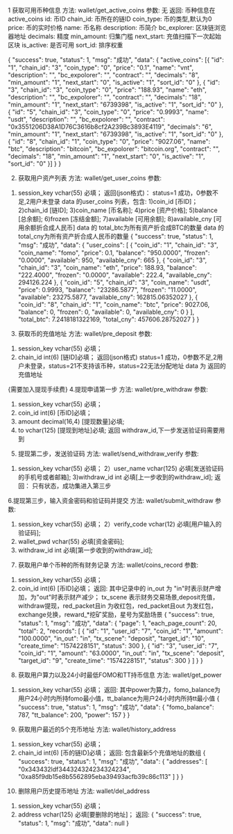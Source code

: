 ﻿1 获取可用币种信息
方法: wallet/get_active_coins
参数: 无
返回: 币种信息在active_coins
id: 币ID
chain_id: 币所在的链ID
coin_type: 币的类型,默认为0
price: 币的实时价格
name: 币名称
description: 币简介
bc_explorer: 区块链浏览器地址
decimals: 精度
min_amount: 归集门槛
next_start: 充值扫描下一次起始区块
is_active: 是否可用
sort_id: 排序权重

{
    "success": true,
	"status": 1,
	"msg": "成功",
	"data": {
		"active_coins": [{
			"id": "1",
			"chain_id": "3",
			"coin_type": "0",
			"price": "0.1",
			"name": "vnt",
			"description": "",
			"bc_expolorer": "",
			"contract": "",
			"decimals": "8",
			"min_amount": "1",
			"next_start": "0",
			"is_active": "1",
			"sort_id": "0"
		}, {
			"id": "3",
			"chain_id": "3",
			"coin_type": "0",
			"price": "188.93",
			"name": "eth",
			"description": "",
			"bc_expolorer": "",
			"contract": "",
			"decimals": "18",
			"min_amount": "1",
			"next_start": "6739398",
			"is_active": "1",
			"sort_id": "0"
		}, {
			"id": "5",
			"chain_id": "3",
			"coin_type": "0",
			"price": "0.9993",
			"name": "usdt",
			"description": "",
			"bc_expolorer": "",
			"contract": "0x3551206D38A1D76C3616b8cf2A239Bc3893E4119",
			"decimals": "6",
			"min_amount": "1",
			"next_start": "6739398",
			"is_active": "1",
			"sort_id": "0"
		}, {
			"id": "8",
			"chain_id": "1",
			"coin_type": "0",
			"price": "9027.06",
			"name": "btc",
			"description": "bitcoin",
			"bc_expolorer": "bitcoin.org",
			"contract": "",
			"decimals": "18",
			"min_amount": "1",
			"next_start": "0",
			"is_active": "1",
			"sort_id": "0"
		}]
	}
}


2. 获取用户资产列表
方法: wallet/get_user_coins
参数:
1) session_key vchar(55) 必填；
返回(json格式)：
status=1 成功，0参数不足,2用户未登录
data 的user_coins 列表，包含:
1)coin_id [币ID]；
2)chain_id [链ID];
3)coin_name [币名称];
4)price	[资产价格];
5)balance	[总余额];
6)frozen	[冻结金额];
7)available	[可用余额];
8)available_cny [可用余额折合成人民币]
data 的 total_btc为所有资产折合成BTC的数量
data 的 total_cny为所有资产折合成人民币的数量
{
    "success": true,
    "status": 1,
    "msg": "成功",
    "data": {
        "user_coins": [
            {
                "coin_id": "1",
                "chain_id": "3",
                "coin_name": "fomo",
                "price": 0.1,
                "balance": "950.0000",
                "frozen": "0.0000",
                "available": 950,
                "available_cny": 665
            },
            {
                "coin_id": "3",
                "chain_id": "3",
                "coin_name": "eth",
                "price": 188.93,
                "balance": "222.4000",
                "frozen": "0.0000",
                "available": 222.4,
                "available_cny": 294126.224
            },
            {
                "coin_id": "5",
                "chain_id": "3",
                "coin_name": "usdt",
                "price": 0.9993,
                "balance": "23286.5877",
                "frozen": "11.0000",
                "available": 23275.5877,
                "available_cny": 162815.06352027
            },
            {
                "coin_id": "8",
                "chain_id": "1",
                "coin_name": "btc",
                "price": 9027.06,
                "balance": 0,
                "frozen": 0,
                "available": 0,
                "available_cny": 0
            }
        ],
        "total_btc": 7.2418181322169,
        "total_cny": 457606.28752027
    }
}

3. 获取币的充值地址
方法: wallet/pre_deposit
参数:
1) session_key vchar(55) 必填；
2) chain_id int(6)	[链ID]必填；
返回(json格式)
status=1 成功，0参数不足,2用户未登录，status=21不支持该币种，status=22无法分配地址
data 为 返回的充值地址


{需要加入提现手续费}
4.提现申请第一步
方法: wallet/pre_withdraw
参数:
1) session_key vchar(55) 必填；
2) coin_id int(6)	[币ID]必填；
3) amount decimal(16,4)   [提现数量]必填;
4) to     vchar(125)  [提现到地址]必填;
返回
withdraw_id,下一步发送验证码需要用到

5. 提现第二步，发送验证码
方法: wallet/send_withdraw_verify
参数:
1) session_key vchar(55) 必填；
2）user_name   vchar(125) 必填[发送验证码的手机号或者邮箱];
3)withdraw_id   int     必填[上一步收到的withdraw_id];
返回： 只有状态，成功集进入第三步

6.提现第三步，输入资金密码和验证码并提交
方法: wallet/submit_withdraw
参数:
1) session_key vchar(55) 必填；
2）verify_code   vchar(12) 必填[用户输入的验证码];
3) wallet_pwd   vchar(55)   必填[资金密码];
4) withdraw_id   int     必填[第一步收到的withdraw_id];

7. 获取用户单个币种的所有财务记录
方法: wallet/coins_record
参数:
1) session_key vchar(55) 必填；
2) coin_id int(6)	[币ID]必填；
返回:
其中记录中的 in_out 为 "in"时表示财产增加，为"out"时表示财产减少；
tx_scene 表示财务交易场景,deposit充值，withdraw提现，red_packet且in 为收红包，red_packet且out 为发红包，exchange兑换，reward_*挖矿奖励，星号为奖励场景
{
    "success": true,
    "status": 1,
    "msg": "成功",
    "data": {
        "page": 1,
        "each_page_count": 20,
        "total": 2,
        "records": [
            {
                "id": "1",
                "user_id": "7",
                "coin_id": "1",
                "amount": "100.0000",
                "in_out": "in",
                "tx_scene": "deposit",
                "target_id": "10",
                "create_time": "1574228151",
                "status": 300
            },
            {
                "id": "3",
                "user_id": "7",
                "coin_id": "1",
                "amount": "63.0000",
                "in_out": "in",
                "tx_scene": "deposit",
                "target_id": "9",
                "create_time": "1574228151",
                "status": 300
            }
        ]
    }
}

8. 获取用户算力以及24小时最低FOMO和TT持币信息
方法: wallet/get_power
1) session_key vchar(55) 必填；
返回:
其中power为算力，fomo_balance为用户24小时内所持fomo最小值，tt_balance为用户24小时内所持tt最小值
{
    "success": true,
    "status": 1,
    "msg": "成功",
    "data": {
        "fomo_balance": 787,
        "tt_balance": 200,
        "power": 157
    }
}

9. 获取用户最近的5个充币地址
方法: wallet/history_address
1) session_key vchar(55) 必填；
2) chain_id int(6)	[币的链ID]必填；
返回:
包含最新5个充值地址的数组
{
    "success": true,
    "status": 1,
    "msg": "成功",
    "data": {
        "addresses": [
            "0x343432ldf344324324234324234",
            "0xa85f9db15e8b5562895eba39493acfb39c86c113"
        ]
    }
}

10. 删除用户历史提币地址
方法: wallet/del_address
1) session_key vchar(55) 必填；
2) address vchar(125)	必填[要删除的地址]；
返回:
{
    "success": true,
    "status": 1,
    "msg": "成功",
    "data": null
}
